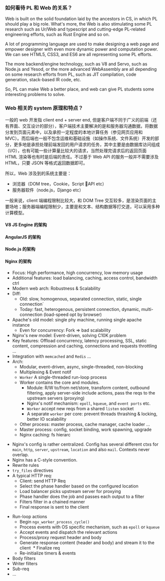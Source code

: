 ### 如何看待 PL 和 Web 的关系？

Web is built on the solid foundation laid by the ancestors in CS, in which PL should play a big role. What's more, the Web is also stimulating some PL research such as Ur/Web and typescript and cutting-edge PL-related engineering efforts, such as Rust Engine and so on.

A lot of programming language are used to make designing a web page and empower designer with even more dynamic power and computation power. We can see HTML5, CSS3, and ES6 are all representing some PL efforts.

The more backend/engine technology, such as V8 and Servo, such as Node.js and Yesod, or the more advanced WebAssembly are all depending on some research efforts from PL, such as JIT compilation, code generation, stack-based IR code, etc.

So, PL can make Web a better place, and web can give PL students some interesting problems to solve.


### Web 相关的 system 原理和特点？
一般的 web 开发指 client end + server end, 但是客户端不同于广义的前端（还有界面、交互设计的部分），客户端技术主要解决的是和服务器沟通数据，将数据分发到页面元素中，以及承担一定程度的本地计算任务（参见网页应用和 MVC）。而后端也一般不包含运维和基础设施（如操作系统、文件系统）开发的部分，更多地是承担处理前端发回的用户请求的任务，其中主要是由数据库访问组成（I/O），也有可能一些计算量比较大的请求，当然处理完请求后的返回页面 HTML 渲染等也有时是后端的责任。不过基于 Web API 的服务一般并不需要涉及 HTML，只要 JSON 等格式返回数据即可。

所以，Web 涉及到的系统主要是：

* 浏览器（DOM tree，Cookie，Script API etc）
* 服务器软件（node.js，Django etc）

一般来说，client 端编程限制比较大，和 DOM Tree 交互较多，是渲染页面的主要场地；服务器端编程限制少，主要是和文本、结构数据等打交道，可以采用多种计算模型。

#### V8 JS Engine 的架构


#### AngularJS 的架构

#### Node.js 的架构


#### Nginx 的架构
* Focus: High performance, high concurrency, low memory usage
* Additional features: load balancing, caching, access control, bandwidth ctrl
* Modern web arch: Robustness & Scalability
* Diff:
    + Old: slow, homogenous, separated connection, static, single connection`
    + Today: fast, heterogenous, persistent connection, dynamic, multi-connection (load-speed opt by browser)
* Apache's old model: single phy machine, running single apache instance
    + Even for concurrency: Fork => bad scalability
* Nginx's new model: Event-driven, solving C10K problem
* Key features: Offload concurrency, latency processing, SSL, static content, compression and caching, connections and requests throttling ...
* Integration with `memcached` and `Redis` ...
* Arch:
    + Modular, event-driven, async, single-threaded, non-blocking
    + Multiplexing & Event notif
    + `Worker` A single-threaded run-loop process
    + Worker contains the core and modules.
        + Module: R/W to/from net/store, transform content, outbound filtering, apply server-side include actions, pass the reqs to the upstream servers (proxying)
        + Nginx's notif mechanism: `epoll`, `kqueue`, and `event ports` etc.
        + `Worker` accept new reqs from a shared `listen` socket
        + A separate `worker` per core: prevent threads thrashing & locking, better IO scalability
    + Other process: master process, cache manager, cache loader ...
    + Master process: config, socket binding, work spawning, upgrade
    + Nginx caching: fs hierarc
+ Nginx's config is rather centralized. Config has several different ctxs for `main`, `http`, `server`, `upstream`, `location` and also `mail`. Contexts never overlap.
+ Nginx has a C-style convention.
+ Rewrite rules
+ `try_files` directives
+ A typical HTTP req:
    * Client: send HTTP Req
    * Select the phase handler based on the configured location
    * Load balancer picks upstream server for proxying
    * Phase handler does the job and passes each output to a filter
    * Filters filter in a chained manner
    * Final response is sent to the client
* Run-loop actions
    * Begin `ngx_worker_process_cycle()`
    * Process events with OS specific mechanism, such as `epoll` or `kqueue`
    * Accept events and dispatch the relevant actions
    * Process/proxy request header and body
    * Generate response content (header and body) and stream it to the client     * Finalize req
    * Re-initialize timers & events
* Body filters
* Writer filters
* Sub-req
* ...










